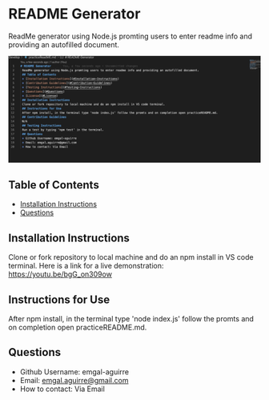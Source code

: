 # README Generator 
 ReadMe generator using Node.js promting users to enter readme info and providing an autofilled document. 
 
 
 ![ ](photo1.png)
 
 ## Table of Contents 
 * [Installation Instructions](#Installation-Instructions)  
 * [Questions](#Questions) 
 
 
 
 ## Installation Instructions 
 Clone or fork repository to local machine and do an npm install in VS code terminal. 
 Here is a link for a live demonstration: https://youtu.be/bgG_on309ow
 ## Instructions for Use 
 After npm install, in the terminal type 'node index.js' follow the promts and on completion open practiceREADME.md. 

 ## Questions  
 * Github Username: emgal-aguirre 
 * Email: emgal.aguirre@gmail.com 
 * How to contact: Via Email 


